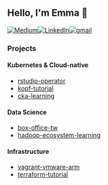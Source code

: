 ## Hello, I'm Emma 👋
[![Medium](https://img.shields.io/badge/Medium-12100E?style=for-the-badge&logo=medium&logoColor=white)](https://medium.com/@emmaliaocode)[![LinkedIn](https://img.shields.io/badge/linkedin-%230077B5.svg?style=for-the-badge&logo=linkedin&logoColor=white)](https://www.linkedin.com/in/wanyuliao/)[![gmail](https://img.shields.io/badge/gmail-D14836?style=for-the-badge&logo=gmail&logoColor=white)](mailto:wanyuliao4@gmail.com)

### Projects

#### Kubernetes & Cloud-native
- [rstudio-operator](https://github.com/emmaliaocode/rstudio-operator)
- [kopf-tutorial](https://github.com/emmaliaocode/kopf-tutorial)
- [cka-learning](https://github.com/emmaliaocode/cka-learning)

#### Data Science
- [box-office-tw](https://github.com/emmaliaocode/box-office-tw)
- [hadoop-ecosystem-learning](https://github.com/emmaliaocode/hadoop-ecosystem-learning)

#### Infrastructure
- [vagrant-vmware-arm](https://github.com/emmaliaocode/vagrant-vmware-arm)
- [terraform-tutorial](https://github.com/emmaliaocode/terraform-tutorial)

<!--
**emmaliaocode/emmaliaocode** is a ✨ _special_ ✨ repository because its `README.md` (this file) appears on your GitHub profile.

Here are some ideas to get you started:

- 🔭 I’m currently working on ...
- 🌱 I’m currently learning ...
- 👯 I’m looking to collaborate on ...
- 🤔 I’m looking for help with ...
- 💬 Ask me about ...
- 📫 How to reach me: ...
- 😄 Pronouns: ...
- ⚡ Fun fact: ...
-->
